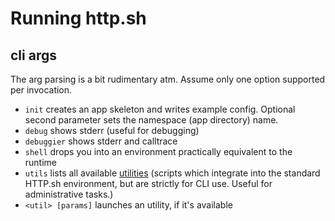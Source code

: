 # Running http.sh 

## cli args

The arg parsing is a bit rudimentary atm. Assume only one option supported per invocation.

- `init` creates an app skeleton and writes example config. Optional second parameter sets the
  namespace (app directory) name.
- `debug` shows stderr (useful for debugging)
- `debuggier` shows stderr and calltrace 
- `shell` drops you into an environment practically equivalent to the runtime
- `utils` lists all available [utilities](./util.md) (scripts which integrate into the
  standard HTTP.sh environment, but are strictly for CLI use. Useful for administrative tasks.)
- `<util> [params]` launches an utility, if it's available
